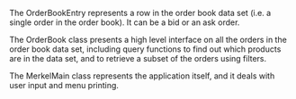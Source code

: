 The OrderBookEntry represents a row in the order book data set (i.e. a single order in the order book). It can be a bid or an ask order.

The OrderBook class presents a high level interface on all the orders in the order book data set, including query functions to find out which products are in the data set, and to retrieve a subset of the orders using filters.

The MerkelMain class represents the application itself, and it deals with user input and menu printing. 